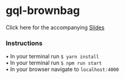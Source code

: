 # gql-brownbag

Click here for the accompanying [Slides]('https://docs.google.com/presentation/d/1UZJddgSjILecUjZa8gi07FQRhi-MbED3_EvVmi7PHJw/edit?usp=sharing')

### Instructions
• In your terminal run `$ yarn install`  
• In your terminal run `$ npm run start`  
• In your browser navigate to `localhost:4000`  
